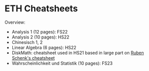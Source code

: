 # ETH Cheatsheets

Overview:

- Analysis 1 (12 pages): FS22
- Analysis 2 (10 pages): HS22
- Chinesisch 1, 2
- Linear Algebra (6 pages): HS22
- DiskMath: cheatsheet used in HS21 based in large part on [Ruben Schenk's cheatsheet](https://n.ethz.ch/~rschenk/pdfs/summaries/first-year-courses/Diskrete_Mathematik_ExamCheatsheet_HS19.pdf)
- Wahrscheinlichkeit und Statistik (10 pages): FS23
